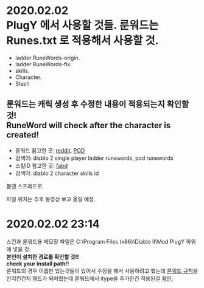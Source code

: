 2020.02.02<br> 
PlugY 에서 사용할 것들. 룬워드는 Runes.txt 로 적용해서 사용할 것.
========
<ul>
<li>ladder RuneWords-origin.</li>
<li>ladder RuneWords-fix.</li>
<li>skills.</li>
<li>Character.</li>
<li>Stash</li>
</ul>

룬워드는 캐릭 생성 후 수정한 내용이 적용되는지 확인할 것!<br>
RuneWord will check after the character is created!
-

<ul>
<li>룬워드 참고한 곳:  <a href="https://www.reddit.com/r/diablo2/comments/4nwwc5/confirmed_working_method_for_ladder_runewords_on/">reddit</a>, <a href="https://pathofdiablo.com/wiki/index.php?title=Runewords#Hidden_Blizzard_Rune_Words">POD</a></li>
<li>검색어: diablo 2 single player ladder runewords, pod runewords</li>
<li>스킬ID 참고한 곳: <a href="https://github.com/fabd/diablo2/blob/master/code/d2_113_data/Skills.txt">fabd</a></li>
<li>검색어: diablo 2 character skills id</li>
</ul>
볼땐 스프레드로.<br>

파일 위치는 추후 동영상 보고 올릴 예정.


2020.02.02 23:14
=====
스킨과 룬워드용 메모장 파일은 C:\Program Files (x86)\Diablo II\Mod PlugY 하위에 넣을 것.<br>
<strong>본인이 설치한 경로를 확인할 것!!</strong><br>
<strong>check your install path!!</strong><br>
룬워드의 경우 이름만 있는것들이 있어서 수정을 해서 사용하려고 했는데 <a href="http://classic.battle.net/diablo2exp/items/runewords.shtml">룬워드 규칙</a>을 안지킨건지 젬드가 되버렸는데 룬워드에서 itype을 추가한건 적용된걸 <a href="https://github.com/DUVELA/diablo2/blob/master/%2Bladder%2B/gg.jpg">확인.</a>
